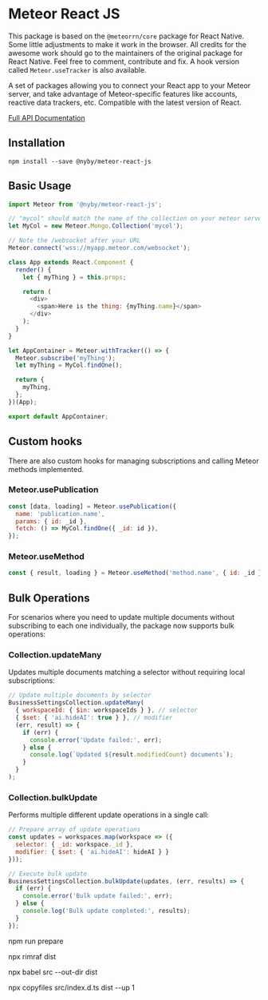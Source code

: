 # Meteor React JS

This package is based on the `@meteorrn/core` package for React Native.
Some little adjustments to make it work in the browser. All credits for the
awesome work should go to the maintainers of the original package for React Native.
Feel free to comment, contribute and fix. A hook version
called `Meteor.useTracker` is also available.

A set of packages allowing you to connect your React app to your Meteor server,
and take advantage of Meteor-specific features like accounts, reactive data
trackers, etc. Compatible with the latest version of React.

[Full API Documentation](/docs/api.md)

## Installation

~~~
npm install --save @nyby/meteor-react-js
~~~

## Basic Usage

```javascript
import Meteor from '@nyby/meteor-react-js';

// "mycol" should match the name of the collection on your meteor server
let MyCol = new Meteor.Mongo.Collection('mycol');

// Note the /websocket after your URL
Meteor.connect('wss://myapp.meteor.com/websocket');

class App extends React.Component {
  render() {
    let { myThing } = this.props;

    return (
      <div>
        <span>Here is the thing: {myThing.name}</span>
      </div>
    );
  }
}

let AppContainer = Meteor.withTracker(() => {
  Meteor.subscribe('myThing');
  let myThing = MyCol.findOne();

  return {
    myThing,
  };
})(App);

export default AppContainer;
```

## Custom hooks

There are also custom hooks for managing subscriptions and calling Meteor methods implemented.

### Meteor.usePublication

```javascript
const [data, loading] = Meteor.usePublication({
  name: 'publication.name',
  params: { id: _id },
  fetch: () => MyCol.findOne({ _id: id }),
});
```

### Meteor.useMethod

```javascript
const { result, loading } = Meteor.useMethod('method.name', { id: _id });
```

## Bulk Operations

For scenarios where you need to update multiple documents without subscribing to each one individually, the package now
supports bulk operations:

### Collection.updateMany

Updates multiple documents matching a selector without requiring local subscriptions:

```javascript
// Update multiple documents by selector
BusinessSettingsCollection.updateMany(
  { workspaceId: { $in: workspaceIds } }, // selector
  { $set: { 'ai.hideAI': true } }, // modifier
  (err, result) => {
    if (err) {
      console.error('Update failed:', err);
    } else {
      console.log(`Updated ${result.modifiedCount} documents`);
    }
  }
);
```

### Collection.bulkUpdate

Performs multiple different update operations in a single call:

```javascript
// Prepare array of update operations
const updates = workspaces.map(workspace => ({
  selector: { _id: workspace._id },
  modifier: { $set: { 'ai.hideAI': hideAI } }
}));

// Execute bulk update
BusinessSettingsCollection.bulkUpdate(updates, (err, results) => {
  if (err) {
    console.error('Bulk update failed:', err);
  } else {
    console.log('Bulk update completed:', results);
  }
});
```

npm run prepare

npx rimraf dist

npx babel src --out-dir dist

npx copyfiles src/index.d.ts dist --up 1